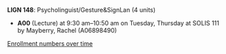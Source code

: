 **LIGN 148**: Psycholinguist/Gesture&SignLan (4 units)

- **A00** (Lecture) at 9:30 am–10:50 am on Tuesday, Thursday at SOLIS 111 by Mayberry, Rachel (A06898490)

[Enrollment numbers over time](./LIGN148.tsv)
